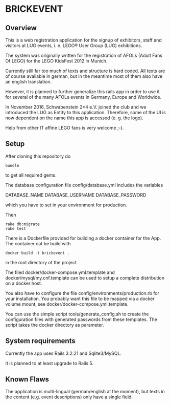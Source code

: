 BRICKEVENT
==========

Overview
--------

This is a web registration application for the signup of exhibitors, staff and visitors at LUG events,
i. e. LEGO&reg; User Group (LUG) exhibitions.

The system was originally written for the registration of AFOLs (Adult Fans Of LEGO) for the LEGO KidsFest 2012 in Munich.

Currently still far too much of texts and structure is hard coded. All texts are of course available in german, but in the meantime most of them also have an english translation.

However, it is planned to further generalize this rails app in order to use it for several of the many AFOLs events in Germany, Europe and Worldwide.

In November 2016, Schwabenstein 2*4 e.V. joined the club and we introduced the LUG as Entity to this application.
Therefore, some of the UI is now dependent on the name this app is accessed (e. g. the logo).

Help from other IT affine LEGO fans is very welcome ;-).

Setup
-----

After cloning this repository do

    bundle

to get all required gems.

The database configuration file config/database.yml includes the variables

  DATABASE_NAME
  DATABASE_USERNAME
  DATABASE_PASSWORD

which you have to set in your environment for production.

Then

    rake db:migrate
    rake test

There is a Dockerfile provided for building a docker container for the App. The container cat be build with

    docker build -t brickevent .

in the root directory of the project.

The filed docker/docker-compose.yml.template and docker/mysql/my.cnf.template can be used to setup a complete distribution on a docker host.

You also have to configure the file config/environments/production.rb for your installation. You probably want this file to be mapped via a docker volume mount, see docker/docker-compose.yml.template.

You can use the simple script tools/generate_config.sh to create the configuration files with generated passwords from these templates. The script takes the docker directory as parameter.


System requirements
-------------------

Currently the app uses Rails 3.2.21 and Sqlite3/MySQL.

It is planned to at least upgrade to Rails 5.

Known Flaws
-----------

The application is multi-lingual (german/english at the moment), but texts in the content (e.g. event descriptions) only have a single field.
